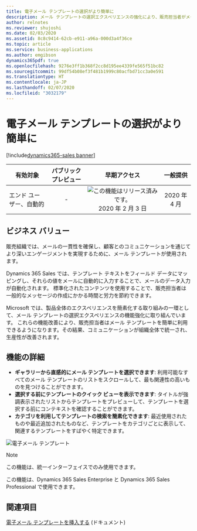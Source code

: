```yaml
---
title: 電子メール テンプレートの選択がより簡単に
description: メール テンプレートの選択エクスペリエンスの強化により、販売担当者がメール テンプレートをより簡単に利用できるようになります。
author: relnotes
ms.reviewer: shujoshi
ms.date: 02/03/2020
ms.assetid: 8c8c9414-62cb-e911-a96a-000d3a4f36ce
ms.topic: article
ms.service: business-applications
ms.author: emgibson
dynamics365pdf: true
ms.openlocfilehash: 9276e3ff1b368f2cc8d195ee4339fe565f51bc82
ms.sourcegitcommit: 99df54b08ef3f481b1999c80acfbd71cc3a0e591
ms.translationtype: HT
ms.contentlocale: ja-JP
ms.lasthandoff: 02/07/2020
ms.locfileid: "3032179"
---
```

# <a name="easier-selection-of-email-templates"></a>電子メール テンプレートの選択がより簡単に
[!include[dynamics365-sales banner](../includes/dynamics365-sales.md)]

| 有効対象    |  パブリック プレビュー | 早期アクセス | 一般提供 | 
| ---------- | :----------: |:----------: |:----------: |
|エンド ユーザー、自動的|-|![この機能はリリース済みです。](/dynamics365-release-plan/media/green-checkmark.png "この機能はリリース済みです。") 2020 年 2 月 3 日| 2020 年 4 月|


## <a name="business-value"></a>ビジネス バリュー
<!-- bv start -->
販売組織では、メールの一貫性を確保し、顧客とのコミュニケーションを通じてより深いエンゲージメントを実現するために、メール テンプレートが使用されます。 

Dynamics 365 Sales では、テンプレート テキストをフィールド データにマッピングし、それらの値をメールに自動的に入力することで、メールのデータ入力が自動化されます。 標準化されたコンテンツを使用することで、販売担当者は一般的なメッセージの作成にかかる時間と労力を節約できます。 

Microsoft では、製品全体のエクスペリエンスを簡素化する取り組みの一環として、メール テンプレートの選択エクスペリエンスの機能強化に取り組んでいます。 これらの機能改善により、販売担当者はメール テンプレートを簡単に利用できるようになります。その結果、コミュニケーションが組織全体で統一され、生産性が改善されます。
<!-- bv end -->



## <a name="feature-details"></a>機能の詳細
<!--feature detail start -->
- **ギャラリーから直感的にメール テンプレートを選択できます**: 利用可能なすべてのメール テンプレートのリストをスクロールして、最も関連性の高いものを見つけることができます。  
- **選択する前にテンプレートのクイック ビューを表示できます**: タイトルが強調表示されたリストからテンプレートをプレビューして、テンプレートを選択する前にコンテキストを確認することができます。 
- **カテゴリを利用してテンプレートの検索を簡素化できます**: 最近使用されたものや最近追加されたものなど、テンプレートをカテゴリごとに表示して、関連するテンプレートをすばやく特定できます。
<!--feature detail end -->

![電子メール テンプレート](media/email-templates.png "電子メール テンプレート")
<!-- Picture 1 -->

> [!NOTE]
> この機能は、統一インターフェイスでのみ使用できます。 
>
> この機能は、Dynamics 365 Sales Enterprise と Dynamics 365 Sales Professional で使用できます。







## <a name="see-also"></a>関連項目

[電子メール テンプレートを挿入する](https://docs.microsoft.com/dynamics365/sales-enterprise/insert-email-template) (ドキュメント)
